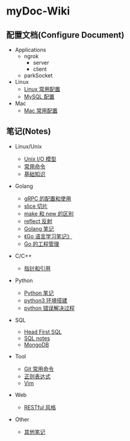 # myDoc-Wiki

## 配置文档(Configure Document)
* Applications
    * ngrok
        * server
        * client
    * parkSocket
* Linux
    * [Linux 常用配置](https://github.com/gobomb/myDoc/wiki/linux-conf)
    * [MySQL 配置](https://github.com/gobomb/myDoc/wiki/mysql-conf)
* Mac
    * [Mac 常用配置](https://github.com/gobomb/myDoc/wiki/mac-conf)

## 笔记(Notes)
* Linux/Unix
    * [Unix I/O 模型](https://github.com/gobomb/myDoc/wiki/io-model)
    * [常用命令](https://github.com/gobomb/myDoc/wiki/linux-cmd)
    * [基础知识](https://github.com/gobomb/myDoc/wiki/linux-notes)
* Golang
    * [gRPC 的配置和使用](https://github.com/gobomb/myDoc/wiki/grpc)
    * [slice 切片](https://github.com/gobomb/myDoc/wiki/slice)
    * [make 和 new 的区别](https://github.com/gobomb/myDoc/wiki/make-and-new)
    * [reflect 反射](https://github.com/gobomb/myDoc/wiki/reflect)
    * [Golang 笔记](https://github.com/gobomb/myDoc/wiki/golang-notes)
    * [《Go 语言学习笔记》](https://github.com/gobomb/myDoc/wiki/go-learning-notes)
    * [Go 的工程管理](https://github.com/gobomb/myDoc/wiki/dependencies-manage)
* C/C++
    * [指针和引用](https://github.com/gobomb/myDoc/wiki/pointer-and-reference)

* Python
	* [Python 笔记](https://github.com/gobomb/myDoc/wiki/python-notes)	 
	* [python3 环境搭建](https://github.com/gobomb/myDoc/wiki/python3-install)
	* [python 错误解决过程](https://github.com/gobomb/myDoc/wiki/python3-issus) 	

* SQL
    * [Head First SQL](https://github.com/gobomb/myDoc/wiki/head_first_sql)
    * [SQL notes](https://github.com/gobomb/myDoc/wiki/sql-notes)
    * [MongoDB](https://github.com/gobomb/myDoc/wiki/mongodb)
* Tool
    * [Git 常用命令](https://github.com/gobomb/myDoc/wiki/git)
    * [正则表达式](https://github.com/gobomb/myDoc/wiki/regex)
    * [Vim](https://github.com/gobomb/myDoc/wiki/vim)
* Web
    * [RESTful 风格](https://github.com/gobomb/myDoc/wiki/restful)
* Other
    * [其他笔记](https://github.com/gobomb/myDoc/wiki/other-notes)
